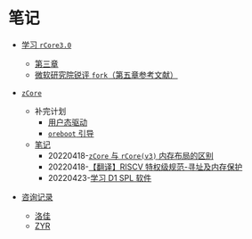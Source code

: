﻿# 笔记

- [学习 `rCore3.0`](rCore3.0)
  - [第三章](rCore3.0/20220312-lab3.md)
  - [微软研究院锐评 `fork`（第五章参考文献）](rCore3.0/20220330-get-fork-out-of-my-os.md)

- [`zCore`](zCore)
  - 补完计划
    - [用户态驱动](zCore/user-mode-driver/20220415-summary.md)
    - [`oreboot` 引导](zCore/oreboot/20220423-summary.md)
  - [笔记](zCore/note)
    - 20220418-[`zCore` 与 `rCore(v3)` 内存布局的区别](zCore/note/20220418-difference-of-memory-between-zcore-and-rcore-v3/doc.md)
    - 20220418-[【翻译】RISCV 特权级规范-寻址及内存保护](zCore/note/20220418-translation/doc.md)
    - 20220423-[学习 D1 SPL 软件](zCore/note/20220423-d1-spl.md)

- [咨询记录](consult-journal)
  - [洛佳](consult-journal/LuoJia.md)
  - [ZYR](consult-journal/ZYR.md)
